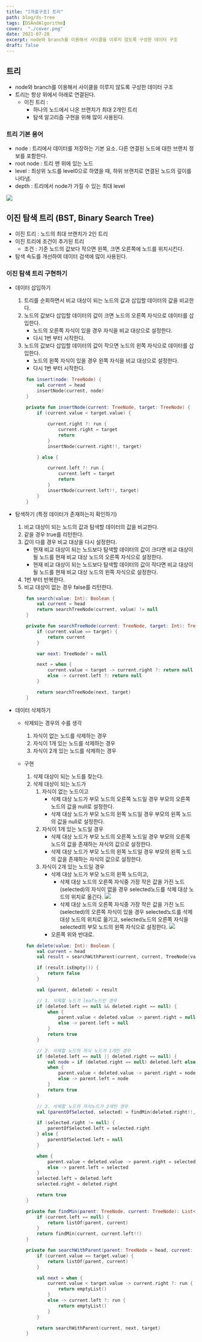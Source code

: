 ```yaml
---
title: "[자료구조] 트리"
path: blog/ds-tree
tags: [DSAndAlgorithm]
cover:  "./cover.png"
date: 2021-07-28
excerpt: node와 branch를 이용해서 사이클을 이루지 않도록 구성한 데이터 구조
draft: false
---
```


## 트리 

* node와 branch를 이용해서 사이클을 이루지 않도록 구성한 데이터 구조 
* 트리는 항상 위에서 아래로 연결된다. 
    * 이진 트리 : 
        * 하나의 노드에서 나온 브랜치가 최대 2개인 트리
        * 탐색 알고리즘 구현을 위해 많이 사용된다.

### 트리 기본 용어 

* node : 트리에서 데이터를 저장하는 기본 요소. 다른 연결된 노드에 대한 브랜치 정보를 포함한다.
* root node : 트리 맨 위에 있는 노드 
* level : 최상위 노드를 level0으로 하였을 때, 하위 브랜치로 연결된 노드의 깊이를 나타냄.
* depth : 트리에서  node가 가질 수 있는 최대 level

![](./tree-term.jpeg)


## 이진 탐색 트리 (BST, Binary Search Tree)

* 이진 트리 : 노드의 최대 브랜치가 2인 트리 
* 이진 트리에 조건이 추가된 트리 
    * 조건 : 기준 노드의 값보다 작으면 왼쪽, 크면 오른쪽에 노드를 위치시킨다. 
* 탐색 속도를 개선하여 데이터 검색에 많이 사용된다. 

### 이진 탐색 트리 구현하기 

* 데이터 삽입하기
   
    1. 트리를 순회하면서 비교 대상이 되는 노드의 값과 삽입할 데이터의 값을 비교한다. 
    2. 노드의 값보다 삽입할 데이터의 값이 크면 노드의 오른쪽 자식으로 데이터를 삽입한다.
        * 노드의 오른쪽 자식이 있을 경우 자식을 비교 대상으로 설정한다. 
        * 다시 1번 부터 시작한다.
    3. 노드의 값보다 삽입할 데이터의 값이 작으면 노드의 왼쪽 자식으로 데이터를 삽입한다. 
        * 노드의 왼쪽 자식이 있을 경우 왼쪽 자식을 비교 대상으로 설정한다.
        * 다시 1번 부터 시작한다.
    

    ```kotlin
        fun insert(node: TreeNode) {
            val current = head
            insertNode(current, node)
        }
        
        private fun insertNode(current: TreeNode, target: TreeNode) {
            if (current.value < target.value) {

                current.right ?: run {
                    current.right = target
                    return
                }
                insertNode(current.right!!, target)

            } else {

                current.left ?: run {
                    current.left = target
                    return
                }
                insertNode(current.left!!, target)
            }
        }


    ```

* 탐색하기 (특정 데이터가 존재하는지 확인하기)
    1. 비교 대상이 되는 노드의 값과 탐색할 데이터의 값을 비교한다.
    2. 같을 경우 true를 리턴한다.
    3. 값이 다를 경우 비교 대상을 다시 설정한다.
        * 현재 비교 대상이 되는 노드보다 탐색할 데이터의 값이 크다면 비교 대상이 될 노드를 현재 비교 대상 노드의 오른쪽 자식으로 설정한다. 
        * 현재 비교 대상이 되는 노드보다 탐색할 데이터의 값이 작다면 비교 대상이 될 노드를 현재 비교 대상 노드의 왼쪽 자식으로 설정한다.
    4. 1번 부터 반복한다. 
    5. 비교 대상이 없는 경우 false를 리턴한다.

    ```kotlin
        fun search(value: Int): Boolean {
            val current = head
            return searchTreeNode(current, value) != null
        } 

        private fun searchTreeNode(current: TreeNode, target: Int): TreeNode? {
            if (current.value == target) {
                return current
            }

            var next: TreeNode? = null

            next = when {
                current.value < target -> current.right ?: return null
                else -> current.left ?: return null
            }

            return searchTreeNode(next, target)
        }   
    ```


* 데이터 삭제하기

    * 삭제되는 경우의 수를 생각 
        1. 자식이 없는 노드를 삭제하는 경우 
        2. 자식이 1개 있는 노드를 삭제하는 경우 
        3. 자식이 2개 있는 노드를 삭제하는 경우 
    * 구현 

        1. 삭제 대상이 되는 노드를 찾는다. 
        2. 삭제 대상이 되는 노드가 
            1. 자식이 없는 노드이고 
                * 삭제 대상 노드가 부모 노드의 오른쪽 노드일 경우 부모의 오른쪽 노드의 값을 null로 설정한다.
                * 삭제 대상 노드가 부모 노드의 왼쪽 노드일 경우 부모의 왼쪽 노드의 값을 null로 설정한다.
            2. 자식이 1개 있는 노드일 경우 
                * 삭제 대상 노드가 부모 노드의 오른쪽 노드일 경우 부모의 오른쪽 노드의 값을 존재하는 자식의 값으로 설정한다.
                * 삭제 대상 노드가 부모 노드의 왼쪽 노드일 경우 부모의 왼쪽 노드의 값을 존재하는 자식의 값으로 설정한다.  
            3. 자식이 2개 있는 노드일 경우 
                * 삭제 대상 노드가 부모 노드의 왼쪽 노드이고, 
                    * 삭제 대상 노드의 오른쪽 자식중 가장 작은 값을 가진 노드(selected)의 자식이 없을 경우 selected노드를 삭제 대상 노드의 위치로 옮긴다. 
                    ![](./tree-delete1.jpeg)
                    *  삭제 대상 노드의 오른쪽 자식중 가장 작은 값을 가진 노드(selected)의 오른쪽 자식이 있을 경우 selected노드를 삭제 대상 노드의 위치로 옮기고, selected노드의 오른쪽 자식을 selected의 부모 노드의 왼쪽 자식으로 설정한다.
                    ![](./tree-delete2.jpeg)
                * 오른쪽 위와 반대로.

            

    ```kotlin
        fun delete(value: Int): Boolean {
            val current = head
            val result = searchWithParent(current, current, TreeNode(value))

            if (result.isEmpty()) {
                return false
            }

            val (parent, deleted) = result

            // 1. 삭제할 노드가 leaf노드인 경우
            if (deleted.left == null && deleted.right == null) {
                when {
                    parent.value < deleted.value -> parent.right = null
                    else -> parent.left = null
                }
                return true
            }

            // 2. 삭제할 노드의 자식 노드가 1개인 경우
            if (deleted.left == null || deleted.right == null) {
                val node = if (deleted.right == null) deleted.left else deleted.right
                when {
                    parent.value < deleted.value -> parent.right = node
                    else -> parent.left = node
                }
                return true
            }

            // 3. 삭제할 노드의 자식노드가 2개인 경우
            val (parentOfSelected, selected) = findMin(deleted.right!!, deleted.right!!)

            if (selected.right != null) {
                parentOfSelected.left = selected.right
            } else {
                parentOfSelected.left = null
            }

            when {
                parent.value < deleted.value -> parent.right = selected
                else -> parent.left = selected
            }
            selected.left = deleted.left
            selected.right = deleted.right

            return true
        }

        private fun findMin(parent: TreeNode, current: TreeNode): List<TreeNode> {
            if (current.left == null) {
                return listOf(parent, current)
            }
            return findMin(current, current.left!!)
        }

        private fun searchWithParent(parent: TreeNode = head, current: TreeNode = head, target: TreeNode): List<TreeNode> {
            if (current.value == target.value) {
                return listOf(parent, current)
            }

            val next = when {
                current.value < target.value -> current.right ?: run {
                    return emptyList()
                }
                else -> current.left ?: run {
                    return emptyList()
                }
            }

            return searchWithParent(current, next, target)
        }

    ```





